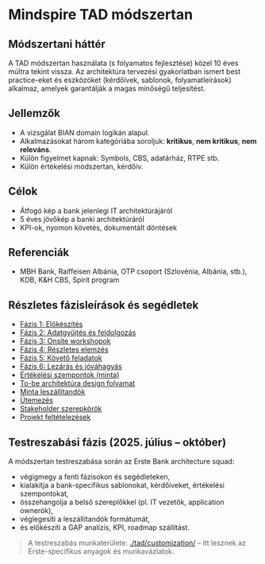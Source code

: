 # Mindspire TAD módszertan

## Módszertani háttér

A TAD módszertan használata (s folyamatos fejlesztése) közel 10 éves múltra tekint vissza. Az architektúra tervezési gyakorlatban ismert best practice-eket és eszközöket (kérdőívek, sablonok, folyamatleírások) alkalmaz, amelyek garantálják a magas minőségű teljesítést.

## Jellemzők

* A vizsgálat BIAN domain logikán alapul.
* Alkalmazásokat három kategóriába soroljuk: **kritikus**, **nem kritikus**, **nem releváns**.
* Külön figyelmet kapnak: Symbols, CBS, adatárház, RTPE stb.
* Külön értékelési módszertan, kérdőív.

## Célok

* Átfogó kép a bank jelenlegi IT architektúrájáról
* 5 éves jövőkép a banki architektúráról
* KPI-ok, nyomon követés, dokumentált döntések

## Referenciák

* MBH Bank, Raiffeisen Albánia, OTP csoport (Szlovénia, Albánia, stb.), KDB, K\&H CBS, Spirit program

## Részletes fázisleírások és segédletek

* [Fázis 1: Előkészítés](./tad/phase-01-elokeszites.md)
* [Fázis 2: Adatgyűjtés és feldolgozás](./tad/phase-02-adatgyujtes.md)
* [Fázis 3: Onsite workshopok](./tad/phase-03-workshopok.md)
* [Fázis 4: Részletes elemzés](./tad/phase-04-reszletes-elemzes.md)
* [Fázis 5: Követő feladatok](./tad/phase-05-koveto-feladatok.md)
* [Fázis 6: Lezárás és jóváhagyás](./tad/phase-06-lezaras.md)
* [Értékelési szempontok (minta)](./tad/evaluation-criteria.md)
* [To-be architektúra design folyamat](./tad/to-be-design-flow.md)
* [Minta leszállítandók](./tad/sample-deliverables.md)
* [Ütemezés](./tad/planning-timeline.md)
* [Stakeholder szerepkörök](./tad/stakeholder-roles.md)
* [Projekt feltételezések](./tad/project-assumptions.md)

## Testreszabási fázis (2025. július – október)

A módszertan testreszabása során az Erste Bank architecture squad:

* végigmegy a fenti fázisokon és segédleteken,
* kialakítja a bank-specifikus sablonokat, kérdőíveket, értékelési szempontokat,
* összehangolja a belső szereplőkkel (pl. IT vezetők, application ownerök),
* véglegesíti a leszállítandók formátumát,
* és előkészíti a GAP analízis, KPI, roadmap szállítást.

> A testreszabás munkaterülete: [./tad/customization/](./tad/customization/) – itt lesznek az Erste-specifikus anyagok és munkavázlatok.
